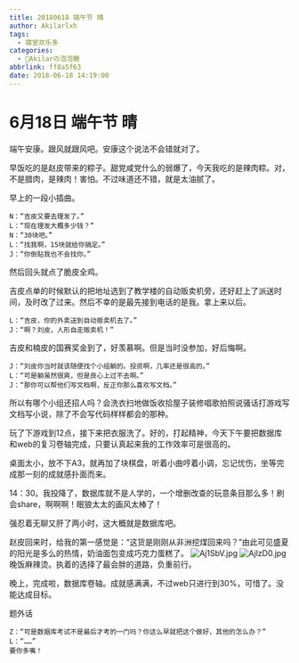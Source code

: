 ```yaml
---
title: 20180618 端午节 晴
author: Akilarlxh
tags:
  - 寝室欢乐多
categories:
  - 🍬Akilarの泡泡糖
abbrlink: ff8a5f63
date: 2018-06-18 14:19:00
---
```

# 6月18日 端午节 晴
 
端午安康。跟风就跟风吧。安康这个说法不会错就对了。

早饭吃的是赵皮带来的粽子。甜党咸党什么的弱爆了，今天我吃的是辣肉粽。对，不是腊肉，是辣肉！害怕。不过味道还不错，就是太油腻了。

早上的一段小插曲。
```
N：“吉皮又要去理发了。”
L：“现在理发大概多少钱？”
N：“30块吧。”
L：“找我啊，15块就给你搞定。”
J：“你倒贴我也不会找你。”
```
然后回头就点了脆皮全鸡。

吉皮点单的时候默认的把地址选到了教学楼的自动贩卖机旁，还好赶上了派送时间，及时改了过来。然后不幸的是最先接到电话的是我。拿上来以后。
```
L：“吉皮，你的外卖送到自动贩卖机去了。”
J：“啊？刘皮，人形自走贩卖机！”
```
吉皮和楠皮的国赛奖金到了，好羡慕啊。但是当时没参加，好后悔啊。
```
J：“刘皮你当时就该随便找个小组躺的。投资啊，几率还是很高的。”
L：“可是躺虽然很爽，但是良心上过不去啊。”
J：“那你可以帮他们写文档啊，反正你那么喜欢写文档。”
```
所以有哪个小组还招人吗？会洗衣扫地做饭收拾屋子装修唱歌拍照说骚话打游戏写文档写小说，除了不会写代码样样都会的那种。

玩了下游戏到12点，接下来把衣服洗了。好的，打起精神，今天下午要把数据库和web的复习卷轴完成，只要认真起来我的工作效率可是很高的。

桌面太小，放不下A3，就再加了块棋盘，听着小曲哼着小调，忘记忧伤，坐等完成那一刻的成就感扑面而来。

14：30。我投降了，数据库就不是人学的，一个增删改查的玩意条目那么多！刷会share，啊啊啊！眠狼太太的画风太棒了！

强忍着无聊又肝了两小时，这大概就是数据库吧。

赵皮回来时，给我的第一感觉是：“这货是刚刚从非洲挖煤回来吗？”由此可见盛夏的阳光是多么的热情，奶油面包变成巧克力蛋糕了。
![Aj1SbV.jpg](https://s2.ax1x.com/2019/04/15/Aj1SbV.jpg)
![AjlzD0.jpg](https://s2.ax1x.com/2019/04/15/AjlzD0.jpg)
晚饭麻辣烫。执着的选择了最会胖的道路，负重前行。

晚上，完成啦，数据库卷轴。成就感满满，不过web只进行到30%，可惜了。没能达成目标。

题外话
```
Z：“可是数据库考试不是最后才考的一门吗？你这么早就把这个做好，其他的怎么办？”
L：“……”
要你多嘴！
```